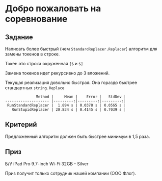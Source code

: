 # Добро пожаловать на соревнование

## Задание
Написать более быстрый (чем `StandardReplacer.Replacer`) алгоритм для замены токенов в строке. 

Токен это строка окруженная `[$` и `$]`

Замена токенов идет рекурсивно до 3 вложений.

Текущая реализация довольно быстрая. Она гораздо быстрее стандартных `string.Replace`

```
              Method |     Mean |    Error |   StdDev |
-------------------- |---------:|---------:|---------:|
 RunStandardReplacer |  1.894 s | 0.0378 s | 0.0565 s |
   RunStupidReplacer | 20.834 s | 0.4145 s | 0.7039 s |
```

## Критерий
Предложенный алгоритм должен быть быстрее минимум в 1,5 раза.

## Приз
Б/У iPad  Pro 9.7-inch Wi-Fi 32GB - Silver

Приз получит только сотрудник нашей компании (ООО Флог).
